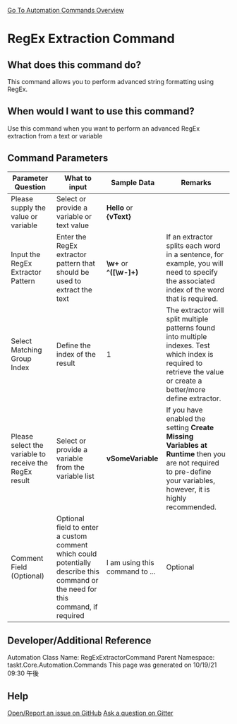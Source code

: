 <!--TITLE: RegEx Extraction Command -->
<!-- SUBTITLE: a command in the Data Commands group. -->
[Go To Automation Commands Overview](/automation-commands.md)


# RegEx Extraction Command


## What does this command do?
This command allows you to perform advanced string formatting using RegEx.


## When would I want to use this command?
Use this command when you want to perform an advanced RegEx extraction from a text or variable


## Command Parameters
| Parameter Question   	| What to input  	|  Sample Data 	| Remarks  	|
| ---                    | ---               | ---           | ---       |
|Please supply the value or variable|Select or provide a variable or text value|**Hello** or **{vText}**||
|Input the RegEx Extractor Pattern|Enter the RegEx extractor pattern that should be used to extract the text|**\w+** or **^([\w\-]+)**|If an extractor splits each word in a sentence, for example, you will need to specify the associated index of the word that is required.|
|Select Matching Group Index|Define the index of the result|1|The extractor will split multiple patterns found into multiple indexes.  Test which index is required to retrieve the value or create a better/more define extractor.|
|Please select the variable to receive the RegEx result|Select or provide a variable from the variable list|**vSomeVariable**|If you have enabled the setting **Create Missing Variables at Runtime** then you are not required to pre-define your variables, however, it is highly recommended.|
|Comment Field (Optional)|Optional field to enter a custom comment which could potentially describe this command or the need for this command, if required|I am using this command to ...|Optional|












## Developer/Additional Reference
Automation Class Name: RegExExtractorCommand
Parent Namespace: taskt.Core.Automation.Commands
This page was generated on 10/19/21 09:30 午後


## Help
[Open/Report an issue on GitHub](https://github.com/saucepleez/taskt/issues/new)
[Ask a question on Gitter](https://gitter.im/taskt-rpa/Lobby)
